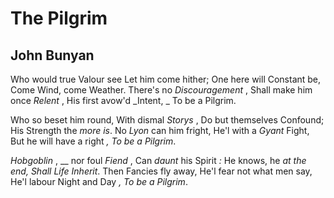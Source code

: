 # The Pilgrim
## John Bunyan
Who would true Valour see
Let him come hither;
One here will Constant be,
Come Wind, come Weather.
There's no _Discouragement_ ,
Shall make him once _Relent_ ,
His first avow'd _Intent,
_
To be a Pilgrim.

Who so beset him round,
With dismal _Storys_ ,
Do but themselves Confound;
His Strength the _more is_.
No _Lyon_ can him fright,
He'l with a _Gyant_ Fight,
But he will have a right _,_
_To be a Pilgrim_.

_Hobgoblin_ , __ nor foul _Fiend_ ,
Can _daunt_ his Spirit _:_
He knows, he _at the end,_
_Shall Life Inherit_.
Then Fancies fly away,
He'l fear not what men say,
He'l labour Night and Day _,_
_To be a Pilgrim_.